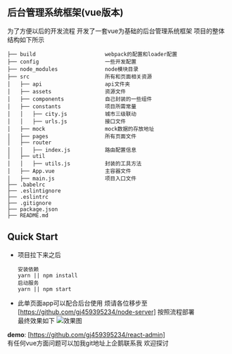 ## 后台管理系统框架(vue版本)
为了方便以后的开发流程 开发了一套vue为基础的后台管理系统框架
项目的整体结构如下所示

```
├── build                      webpack的配置和loader配置
├── config                     一些开发配置
├── node_modules               node模块目录
├── src                        所有和页面相关资源
│   ├── api                    api文件夹
│   ├── assets                 资源文件
│   ├── components             自己封装的一些组件
│   ├── constants              项目所需常量
│   │   ├── city.js            城市三级联动
│   │   ├── urls.js            接口文件
│   ├── mock                   mock数据的存放地址
│   ├── pages                  所有页面文件
│   ├── router                 
│   │   ├── index.js           路由配置信息
│   ├── util 
│   │   ├── utils.js           封装的工具方法
│   ├── App.vue                主容器文件
│   ├── main.js                项目入口文件
├── .babelrc                   
├── .eslintignore              
├── .eslintrc                  
├── .gitignore
├── package.json               
├── README.md
```

## Quick Start
* 项目拉下来之后 

    ```
    安装依赖
    yarn || npm install
    启动服务
    yarn || npm start
    ```
* 此单页面app可以配合后台使用 烦请各位移步至<br>[https://github.com/gj459395234/node-server]
按照流程部署<br>
最终效果如下
![效果图](https://github.com/gj459395234/markdownimg/blob/master/vue_admin.gif)
    
**demo**: [https://github.com/gj459395234/react-admin]<br>
有任何vue方面问题可以加我git地址上企鹅联系我 欢迎探讨

